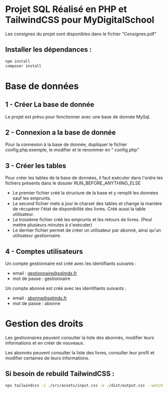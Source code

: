 # Projet SQL Réalisé en PHP et TailwindCSS pour MyDigitalSchool

Les consignes du projet sont disponibles dans le fichier "Consignes.pdf"

## Installer les dépendances :

~~~bash 
npm install
composer install
~~~

# Base de données

## 1 - Créer La base de donnée

Le projet est prévu pour fonctionner avec une base de donnée MySql.

## 2 - Connexion a la base de donnée

Pour la connexion à la base de donnée, dupliquer le fichier config.php.exemple, le modifier et le renommer en "
config.php"

## 3 - Créer les tables

Pour créer les tables de la base de données, il faut exécuter dans l'ordre les fichiers présents dans le dossier
RUN_BEFORE_ANYTHING_ELSE

- Le premier fichier créé la structure de la base et y remplit les données sauf les emprunts.
- Le second fichier mets à jour le charset des tables et change la manière de récupérer l'état de disponibilité des
  livres. Créé aussi la table utilisateur.
- Le troisième fichier créé les emprunts et les retours de livres. (Peut mettre plusieurs minutes à s'exécuter)
- Le dernier fichier permet de créer un utilisateur par abonné, ainsi qu'un utilisateur gestionnaire.

## 4 - Comptes utilisateurs

Un compte gestionnaire est créé avec les identifiants suivants :

- email : gestionnaire@sqlmds.fr
- mot de passe : gestionnaire

Un compte abonné est créé avec les identifiants suivants :

- email : abonne@sqlmds.fr
- mot de passe : abonne

# Gestion des droits

Les gestionnaires peuvent consulter la liste des abonnés, modifier leurs informations et en créer de nouveaux.

Les abonnés peuvent consulter la liste des livres, consulter leur profil et modifier certaines de leurs informations.

## Si besoin de rebuild TailwindCSS :

~~~bash 
npx tailwindcss -i ./src/assets/input.css -o ./dist/output.css --watch
~~~